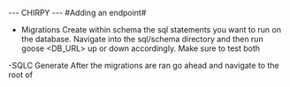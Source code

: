 --- CHIRPY ---
#Adding an endpoint#

- Migrations
  Create within schema the sql statements you want to run on the database.
  Navigate into the sql/schema directory and then run goose <DB_URL> up or down accordingly. Make sure to test both

-SQLC Generate
After the migrations are ran go ahead and navigate to the root of
